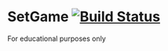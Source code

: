 SetGame  [![Build Status](https://travis-ci.org/bbarber/SetGame.png?branch=master)](https://travis-ci.org/bbarber/SetGame)
=======

For educational purposes only
